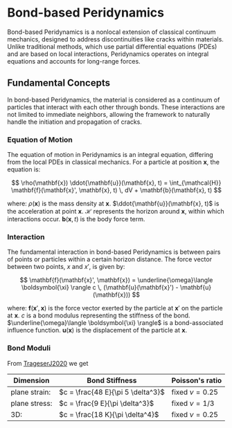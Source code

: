 # Bond-based Peridynamics

Bond-based Peridynamics is a nonlocal extension of classical continuum mechanics, designed to address discontinuities like cracks within materials. Unlike traditional methods, which use partial differential equations (PDEs) and are based on local interactions, Peridynamics operates on integral equations and accounts for long-range forces.

## Fundamental Concepts

In bond-based Peridynamics, the material is considered as a continuum of particles that interact with each other through bonds. These interactions are not limited to immediate neighbors, allowing the framework to naturally handle the initiation and propagation of cracks.

### Equation of Motion

The equation of motion in Peridynamics is an integral equation, differing from the local PDEs in classical mechanics. For a particle at position $\mathbf{x}$, the equation is:

$$ \rho(\mathbf{x}) \ddot{\mathbf{u}}(\mathbf{x}, t) = \int_{\mathcal{H}} \mathbf{f}(\mathbf{x}', \mathbf{x}, t) \, dV + \mathbf{b}(\mathbf{x}, t) $$

where:
$\rho(\mathbf{x})$ is the mass density at $\mathbf{x}$.
$\ddot{\mathbf{u}}(\mathbf{x}, t)$ is the acceleration at point $\mathbf{x}$.
$\mathcal{H}$ represents the horizon around $\mathbf{x}$, within which interactions occur.
$\mathbf{b}(\mathbf{x}, t)$ is the body force term.


### Interaction

The fundamental interaction in bond-based Peridynamics is between pairs of points or particles within a certain horizon distance. The force vector between two points, $x$ and $x'$, is given by:

$$ \mathbf{f}(\mathbf{x}', \mathbf{x}) = \underline{\omega}\langle \boldsymbol{\xi} \rangle c \, (\mathbf{u}(\mathbf{x}') - \mathbf{u}(\mathbf{x})) $$

where:
$\mathbf{f}(\mathbf{x}', \mathbf{x})$ is the force vector exerted by the particle at $\mathbf{x}'$ on the particle at $\mathbf{x}$.
$c$ is a bond modulus representing the stiffness of the bond.
$\underline{\omega}\langle \boldsymbol{\xi} \rangle$ is a bond-associated influence function.
$\mathbf{u}(\mathbf{x})$ is the displacement of the particle at $\mathbf{x}$.

### Bond Moduli
From [TrageserJ2020](@cite) we get

| Dimension | Bond Stiffness | Poisson's ratio
|---|---|---|
|plane strain:| $c = \frac{48 E}{\pi 5 \delta^3}$ | fixed $\nu=0.25$|
|plane stress:| $c = \frac{9 E}{\pi \delta^3}$ | fixed $\nu=1/3$|
|3D:| $c = \frac{18 K}{\pi  \delta^4}$ | fixed $\nu=0.25$|
